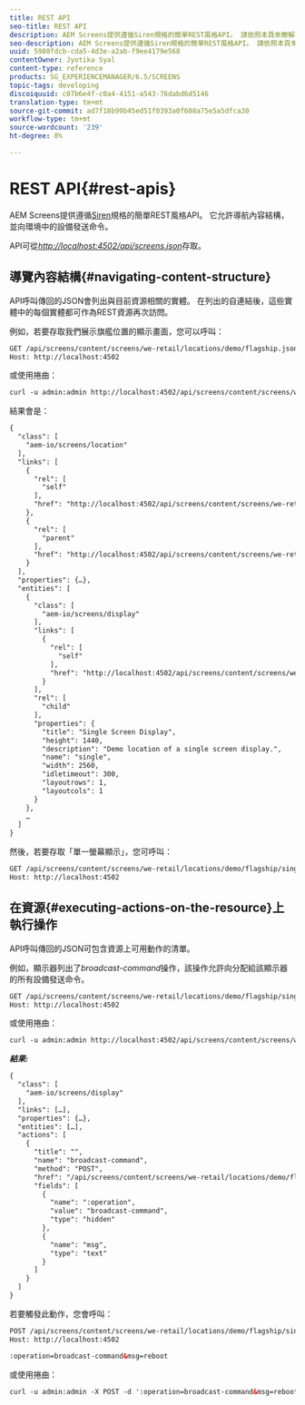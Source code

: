 ```yaml
---
title: REST API
seo-title: REST API
description: AEM Screens提供遵循Siren規格的簡單REST風格API。 請依照本頁來瞭解如何導覽內容結構，並傳送指令至環境中的裝置。
seo-description: AEM Screens提供遵循Siren規格的簡單REST風格API。 請依照本頁來瞭解如何導覽內容結構，並傳送指令至環境中的裝置。
uuid: 5988fdcb-cda5-4d3e-a2ab-f9ee4179e568
contentOwner: Jyotika Syal
content-type: reference
products: SG_EXPERIENCEMANAGER/6.5/SCREENS
topic-tags: developing
discoiquuid: c07b6e4f-c0a4-4151-a543-76dabd6d5146
translation-type: tm+mt
source-git-commit: ad7f18b99b45ed51f0393a0f608a75e5a5dfca30
workflow-type: tm+mt
source-wordcount: '239'
ht-degree: 0%

---
```



# REST API{#rest-apis}

AEM Screens提供遵循[Siren](https://github.com/kevinswiber/siren)規格的簡單REST風格API。 它允許導航內容結構，並向環境中的設備發送命令。

API可從&#x200B;[*http://localhost:4502/api/screens.json*](http://localhost:4502/api/screens.json)存取。

## 導覽內容結構{#navigating-content-structure}

API呼叫傳回的JSON會列出與目前資源相關的實體。 在列出的自連結後，這些實體中的每個實體都可作為REST資源再次訪問。

例如，若要存取我們展示旗艦位置的顯示畫面，您可以呼叫：

```xml
GET /api/screens/content/screens/we-retail/locations/demo/flagship.json HTTP/1.1
Host: http://localhost:4502
```

或使用捲曲：

```xml
curl -u admin:admin http://localhost:4502/api/screens/content/screens/we-retail/locations/demo/flagship.json
```

結果會是：

```xml
{
  "class": [
    "aem-io/screens/location"
  ],
  "links": [
    {
      "rel": [
        "self"
      ],
      "href": "http://localhost:4502/api/screens/content/screens/we-retail/locations/demo/flagship.json"
    },
    {
      "rel": [
        "parent"
      ],
      "href": "http://localhost:4502/api/screens/content/screens/we-retail/locations/demo.json"
    }
  ],
  "properties": {…},
  "entities": [
    {
      "class": [
        "aem-io/screens/display"
      ],
      "links": [
        {
          "rel": [
            "self"
          ],
          "href": "http://localhost:4502/api/screens/content/screens/we-retail/locations/demo/flagship/single.json"
        }
      ],
      "rel": [
        "child"
      ],
      "properties": {
        "title": "Single Screen Display",
        "height": 1440,
        "description": "Demo location of a single screen display.",
        "name": "single",
        "width": 2560,
        "idletimeout": 300,
        "layoutrows": 1,
        "layoutcols": 1
      }
    },
    …
  ]
}
```

然後，若要存取「單一螢幕顯示」，您可呼叫：

```xml
GET /api/screens/content/screens/we-retail/locations/demo/flagship/single.json HTTP/1.1
Host: http://localhost:4502
```

## 在資源{#executing-actions-on-the-resource}上執行操作

API呼叫傳回的JSON可包含資源上可用動作的清單。

例如，顯示器列出了&#x200B;*broadcast-command*&#x200B;操作，該操作允許向分配給該顯示器的所有設備發送命令。

```xml
GET /api/screens/content/screens/we-retail/locations/demo/flagship/single.json HTTP/1.1
Host: http://localhost:4502
```

或使用捲曲：

```xml
curl -u admin:admin http://localhost:4502/api/screens/content/screens/we-retail/locations/demo/flagship/single.json
```

***結果:***

```xml
{
  "class": [
    "aem-io/screens/display"
  ],
  "links": […],
  "properties": {…},
  "entities": […],
  "actions": [
    {
      "title": "",
      "name": "broadcast-command",
      "method": "POST",
      "href": "/api/screens/content/screens/we-retail/locations/demo/flagship/single",
      "fields": [
        {
          "name": ":operation",
          "value": "broadcast-command",
          "type": "hidden"
        },
        {
          "name": "msg",
          "type": "text"
        }
      ]
    }
  ]
}
```

若要觸發此動作，您會呼叫：

```xml
POST /api/screens/content/screens/we-retail/locations/demo/flagship/single.json HTTP/1.1
Host: http://localhost:4502

:operation=broadcast-command&msg=reboot
```

或使用捲曲：

```xml
curl -u admin:admin -X POST -d ':operation=broadcast-command&msg=reboot' http://localhost:4502/api/screens/content/screens/we-retail/locations/demo/flagship/single.json
```

